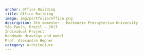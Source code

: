 ```yaml
---
anchor: Office Building
title: Office Building
image: img/portfolio/office.png
description: 3th semester - Mackenzie Presbyterian University
São Paulo, Brazil - 2013
Individual Project
Handmade drawings and model
Prof. Alexandre Hepner
category: Architecture
---
```


